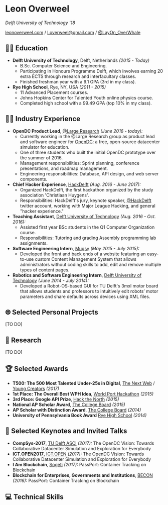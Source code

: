 # Leon Overweel

_Delft University of Technology '18_

[leonoverweel.com](http://leonoverweel.com) / [l.overweel@gmail.com](mailto:l.overweel@gmail.com) / [@LayOn_OverWhale](https://twitter.com/layon_OverWhale)

## 👨‍🎓 Education

- **Delft University of Technology**, Delft, Netherlands _(2015 - Today)_
  - B.Sc. Computer Science and Engineering.
  - Participating in Honours Programme Delft, which involves earning 20 extra ECTS through research and interfacultary classes.
  - Finished freshman year with a 9.1 GPA (3rd in my class).
- **Rye High School**, Rye, NY, USA _(2011 - 2015)_
  - 11 Advanced Placement courses.
  - Johns Hopkins Center for Talented Youth online physics course.
  - Completed high school with a 99.49 GPA (top 10% in my class).

## 👨‍💻 Industry Experience

- **OpenDC Product Lead**, [@Large Research](https://atlarge-research.com/) _(June 2016 - today):_
  - Currently working in the @Large Research group as product lead and software engineer for [OpenDC](https://opendc.ewi.tudelft.nl/): a free, open-source datacenter simulator for education.
  - One of three students who built the initial OpenDC prototype over the summer of 2016.
  - Management responsibilities: Sprint planning, conference presentations, and roadmap management.
  - Engineering responsibilities: Database, API design, and web server components.
- **Chief Hacker Experience**, [HackDelft](https://hackdelft.com/) _(Aug. 2016 - June 2017):_
  - Organized HackDelft, the first hackathon organized by the study association 'Christiaan Huygens'.
  - Responsibilities: HackDelft's jury, keynote speaker, [@HackDelft](https://twitter.com/hackdelft) twitter account, working with Major League Hacking, and general "hacker experience."
- **Teaching Assistant**, [Delft University of Technology](https://www.tudelft.nl/) _(Aug. 2016 - Oct. 2016):_
  - Assisted first year BSc students in the Q1 Computer Organization course.
  - Responsibilities: Tutoring and grading Assembly programming lab assignments.
- **Software Engineering Intern**, [Mugsy](http://mugsy.tv/) _(May 2015 - July 2015):_
  - Developed the front and back ends of a website featuring an easy-to-use custom Content Management System that allows administrators without coding skills to add, edit and remove multiple types of content pages.
- **Robotics and Software Engineering Intern**, [Delft University of Technology](https://www.tudelft.nl/) _(June 2014 - July 2014):_
  - Developed a Robot-OS-based GUI for TU Delft's 3mxl motor board that allows students and professors to intuitively edit robots’ motor parameters and share defaults across devices using XML files.

## 🌐 Selected Personal Projects

[TO DO]

## 📜 Research

[TO DO]

## 🏆 Selected Awards

- **T500: The 500 Most Talented Under-25s in Digital**, [The Next Web](https://thenextweb.com/#.tnw_lMv9jwdn) / [Young Creators](https://youngcreators.co/) _(2017)_
- **1st Place: The Overall Best WPH Idea**, [World Port Hackathon](https://worldporthackathon.com/) _(2015)_
- **3rd Place: Google API Prize**, [Hack the North](https://hackthenorth.com/) _(2015)_
- **National AP Scholar Award**, [The College Board](https://www.collegeboard.org/) _(2015)_
- **AP Scholar with Distinction Award**, [The College Board](https://www.collegeboard.org/) _(2014)_
- **University of Pennsylvania Book Award** [Rye High School](http://ryecityschools.rhs.schoolfusion.us/) _(2014)_

## 💬 Selected Keynotes and Invited Talks

- **CompSys-2017**, [TU Delft ASCI](http://www.asci.tudelft.nl/) _(2017):_ The OpenDC Vision: Towards Collaborative Datacenter Simulation and Exploration for Everybody
- **ICT.OPEN2017**, [ICT.OPEN](http://www.ictopen.nl/) _(2017):_ The OpenDC Vision: Towards Collaborative Datacenter Simulation and Exploration for Everybody
- **I Am Blockchain**, [Sogeti](https://www.sogeti.nl/) _(2017):_ PassPort: Container Tracking on Blockchain
- **Blockchain for Enterprises, Governments and Institutions**, [BECON](http://www.becon.global/) _(2016):_ PassPort: Container Tracking on Blockchain

## 💻 Technical Skills
